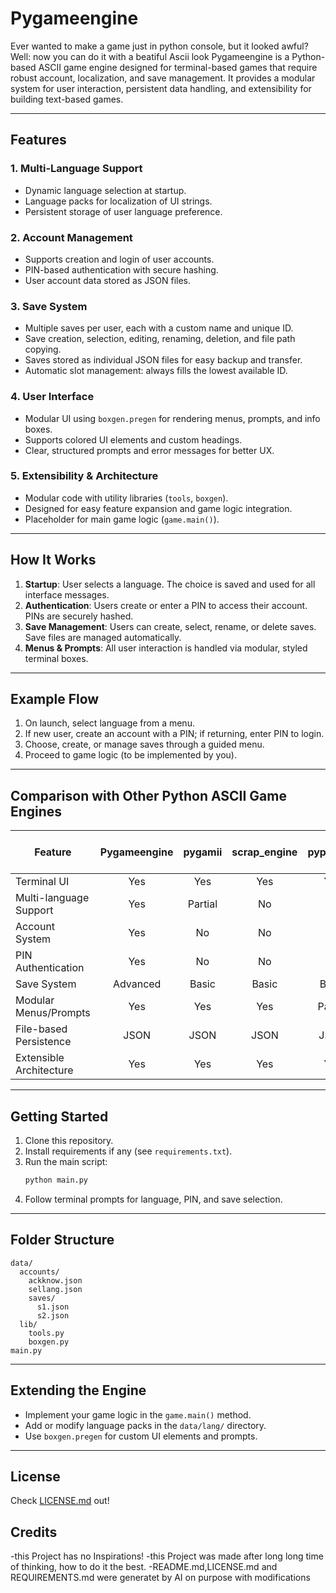 # Pygameengine
Ever wanted to make a game just in python console, but it looked awful? Well: now you can do it with a beatiful Ascii look
Pygameengine is a Python-based ASCII game engine designed for terminal-based games that require robust account, localization, and save management. It provides a modular system for user interaction, persistent data handling, and extensibility for building text-based games.

---

## Features

### 1. Multi-Language Support
- Dynamic language selection at startup.
- Language packs for localization of UI strings.
- Persistent storage of user language preference.

### 2. Account Management
- Supports creation and login of user accounts.
- PIN-based authentication with secure hashing.
- User account data stored as JSON files.

### 3. Save System
- Multiple saves per user, each with a custom name and unique ID.
- Save creation, selection, editing, renaming, deletion, and file path copying.
- Saves stored as individual JSON files for easy backup and transfer.
- Automatic slot management: always fills the lowest available ID.

### 4. User Interface
- Modular UI using `boxgen.pregen` for rendering menus, prompts, and info boxes.
- Supports colored UI elements and custom headings.
- Clear, structured prompts and error messages for better UX.

### 5. Extensibility & Architecture
- Modular code with utility libraries (`tools`, `boxgen`).
- Designed for easy feature expansion and game logic integration.
- Placeholder for main game logic (`game.main()`).

---

## How It Works

1. **Startup**: User selects a language. The choice is saved and used for all interface messages.
2. **Authentication**: Users create or enter a PIN to access their account. PINs are securely hashed.
3. **Save Management**: Users can create, select, rename, or delete saves. Save files are managed automatically.
4. **Menus & Prompts**: All user interaction is handled via modular, styled terminal boxes.

---

## Example Flow

1. On launch, select language from a menu.
2. If new user, create an account with a PIN; if returning, enter PIN to login.
3. Choose, create, or manage saves through a guided menu.
4. Proceed to game logic (to be implemented by you).

---

## Comparison with Other Python ASCII Game Engines

| Feature                    | Pygameengine | pygamii | scrap_engine | pyplayscii | Bane-Of-Wargs |
|----------------------------|:------------:|:-------:|:------------:|:----------:|:-------------:|
| Terminal UI                | Yes          | Yes     | Yes          | Yes        | Yes           |
| Multi-language Support     | Yes          | Partial | No           | No         | No            |
| Account System             | Yes          | No      | No           | No         | No            |
| PIN Authentication         | Yes          | No      | No           | No         | No            |
| Save System                | Advanced     | Basic   | Basic        | Basic      | Advanced      |
| Modular Menus/Prompts      | Yes          | Yes     | Yes          | Partial    | Yes           |
| File-based Persistence     | JSON         | JSON    | JSON         | JSON       | JSON          |
| Extensible Architecture    | Yes          | Yes     | Yes          | Yes        | Yes           |

---

## Getting Started

1. Clone this repository.
2. Install requirements if any (see `requirements.txt`).
3. Run the main script:
   ```bash
   python main.py
   ```
4. Follow terminal prompts for language, PIN, and save selection.

---

## Folder Structure

```
data/
  accounts/
    ackknow.json
    sellang.json
    saves/
      s1.json
      s2.json
  lib/
    tools.py
    boxgen.py
main.py
```

---

## Extending the Engine

- Implement your game logic in the `game.main()` method.
- Add or modify language packs in the `data/lang/` directory.
- Use `boxgen.pregen` for custom UI elements and prompts.

---

## License

Check [LICENSE.md](LICENSE.md) out!

## Credits

-this Project has no Inspirations!
-this Project was made after long long time of thinking, how to do it the best.
-README.md,LICENSE.md and REQUIREMENTS.md were generatet by AI on purpose with modifications
